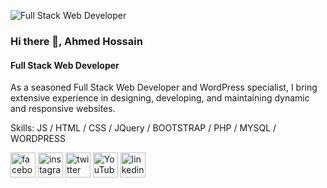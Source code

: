 ![Full Stack Web Developer](https://pbs.twimg.com/profile_banners/1822585306438336512/1723558466/600x200)

### Hi there 👋, Ahmed Hossain
#### Full Stack Web Developer


As a seasoned Full Stack Web Developer and WordPress specialist, I bring extensive experience in designing, developing, and maintaining dynamic and responsive websites. 


Skills:   JS / HTML / CSS / JQuery / BOOTSTRAP / PHP / MYSQL / WORDPRESS 



[<img src='https://cdn.jsdelivr.net/npm/simple-icons@3.0.1/icons/facebook.svg' alt='facebook' height='40'>](https://www.facebook.com/https://www.facebook.com/ahmedhossain01)  [<img src='https://cdn.jsdelivr.net/npm/simple-icons@3.0.1/icons/instagram.svg' alt='instagram' height='40'>](https://www.instagram.com/https://www.instagram.com/ahmed.hossain01//)  [<img src='https://cdn.jsdelivr.net/npm/simple-icons@3.0.1/icons/twitter.svg' alt='twitter' height='40'>](https://twitter.com/https://x.com/ahmedhossain001)  [<img src='https://cdn.jsdelivr.net/npm/simple-icons@3.0.1/icons/youtube.svg' alt='YouTube' height='40'>](https://www.youtube.com/channel/https://www.youtube.com/@ahmedhossain01)  [<img src='https://cdn.jsdelivr.net/npm/simple-icons@3.0.1/icons/linkedin.svg' alt='linkedin' height='40'>](https://www.linkedin.com/in/ahmedhossain01/)  


